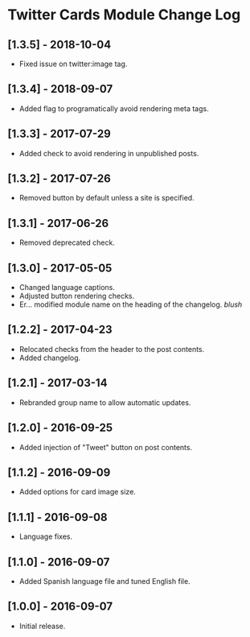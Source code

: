 
# Twitter Cards Module Change Log

## [1.3.5] - 2018-10-04

- Fixed issue on twitter:image tag.

## [1.3.4] - 2018-09-07

- Added flag to programatically avoid rendering meta tags.

## [1.3.3] - 2017-07-29

- Added check to avoid rendering in unpublished posts.

## [1.3.2] - 2017-07-26

- Removed button by default unless a site is specified.

## [1.3.1] - 2017-06-26

- Removed deprecated check.

## [1.3.0] - 2017-05-05

- Changed language captions.
- Adjusted button rendering checks.
- Er... modified module name on the heading of the changelog. *blush*

## [1.2.2] - 2017-04-23

- Relocated checks from the header to the post contents.
- Added changelog.

## [1.2.1] - 2017-03-14

- Rebranded group name to allow automatic updates.

## [1.2.0] - 2016-09-25

- Added injection of "Tweet" button on post contents.

## [1.1.2] - 2016-09-09

- Added options for card image size.

## [1.1.1] - 2016-09-08

- Language fixes.

## [1.1.0] - 2016-09-07

- Added Spanish language file and tuned English file.

## [1.0.0] - 2016-09-07

- Initial release.
